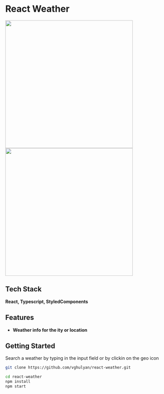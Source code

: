 # React Weather

<img src="https://github.com/vghulyan/react-weather/public/byCity.png" width="400">
<img src="https://github.com/vghulyan/react-weather/public/byGeoIcon.png" width="400">

## Tech Stack

**React, Typescript, StyledComponents**

## Features

- **Weather info for the ity or location**

## Getting Started

Search a weather by typing in the input field or by clickin on the geo icon

```bash
git clone https://github.com/vghulyan/react-weather.git
```

```bash
cd react-weather
npm install
npm start
```
